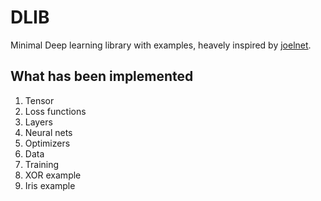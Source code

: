 # DLIB
Minimal Deep learning library with examples, heavely inspired by [joelnet]([https://github.com/joelgrus/joelnet]).

## What has been implemented
1. Tensor
2. Loss functions
3. Layers
4. Neural nets
5. Optimizers
6. Data
7. Training
8. XOR example
9. Iris example